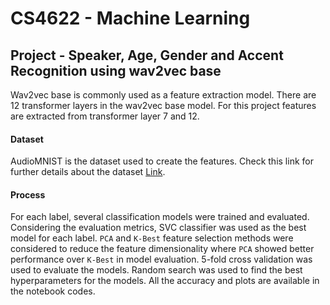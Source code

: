 # CS4622 - Machine Learning
## Project - Speaker, Age, Gender and Accent Recognition using wav2vec base

Wav2vec base is commonly used as a feature extraction model. There are 12 transformer layers in the wav2vec base model. For this project features are extracted from transformer layer 7 and 12.

#### Dataset
AudioMNIST is the dataset used to create the features. Check this link for further
details about the dataset [Link](https://github.com/soerenab/AudioMNIST).

#### Process
For each label, several classification models were trained and evaluated. Considering the evaluation metrics, SVC classifier was used as the best model for each label. ``PCA`` and ``K-Best`` feature selection methods were considered to reduce the feature dimensionality where ``PCA`` showed better performance over ``K-Best`` in model evaluation. 5-fold cross validation was used to evaluate the models. Random search was used to find the best hyperparameters for the models. All the accuracy and plots are available in the notebook codes.
